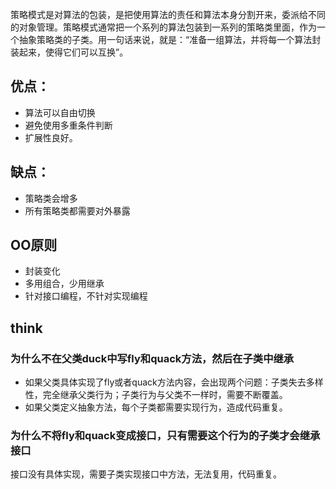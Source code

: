 策略模式是对算法的包装，是把使用算法的责任和算法本身分割开来，委派给不同的对象管理。策略模式通常把一个系列的算法包装到一系列的策略类里面，作为一个抽象策略类的子类。用一句话来说，就是：“准备一组算法，并将每一个算法封装起来，使得它们可以互换”。
## 优点： 
* 算法可以自由切换
* 避免使用多重条件判断
* 扩展性良好。
## 缺点：
* 策略类会增多
* 所有策略类都需要对外暴露
## OO原则
* 封装变化
* 多用组合，少用继承
* 针对接口编程，不针对实现编程
## think
### 为什么不在父类duck中写fly和quack方法，然后在子类中继承
* 如果父类具体实现了fly或者quack方法内容，会出现两个问题：子类失去多样性，完全继承父类行为；子类行为与父类不一样时，需要不断覆盖。
* 如果父类定义抽象方法，每个子类都需要实现行为，造成代码重复。
### 为什么不将fly和quack变成接口，只有需要这个行为的子类才会继承接口
接口没有具体实现，需要子类实现接口中方法，无法复用，代码重复。
